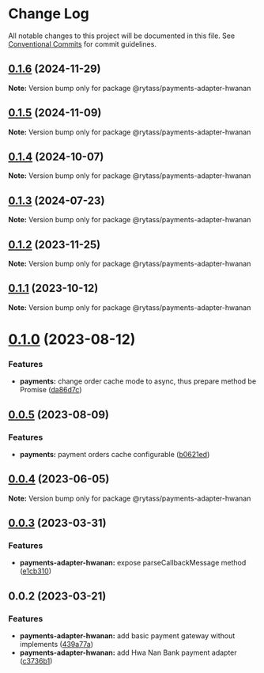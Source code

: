# Change Log

All notable changes to this project will be documented in this file.
See [Conventional Commits](https://conventionalcommits.org) for commit guidelines.

## [0.1.6](https://github.com/Rytass/Utils/compare/@rytass/payments-adapter-hwanan@0.1.5...@rytass/payments-adapter-hwanan@0.1.6) (2024-11-29)

**Note:** Version bump only for package @rytass/payments-adapter-hwanan

## [0.1.5](https://github.com/Rytass/Utils/compare/@rytass/payments-adapter-hwanan@0.1.4...@rytass/payments-adapter-hwanan@0.1.5) (2024-11-09)

**Note:** Version bump only for package @rytass/payments-adapter-hwanan

## [0.1.4](https://github.com/Rytass/Utils/compare/@rytass/payments-adapter-hwanan@0.1.3...@rytass/payments-adapter-hwanan@0.1.4) (2024-10-07)

**Note:** Version bump only for package @rytass/payments-adapter-hwanan

## [0.1.3](https://github.com/Rytass/Utils/compare/@rytass/payments-adapter-hwanan@0.1.2...@rytass/payments-adapter-hwanan@0.1.3) (2024-07-23)

**Note:** Version bump only for package @rytass/payments-adapter-hwanan

## [0.1.2](https://github.com/Rytass/Utils/compare/@rytass/payments-adapter-hwanan@0.1.1...@rytass/payments-adapter-hwanan@0.1.2) (2023-11-25)

**Note:** Version bump only for package @rytass/payments-adapter-hwanan

## [0.1.1](https://github.com/Rytass/Utils/compare/@rytass/payments-adapter-hwanan@0.1.0...@rytass/payments-adapter-hwanan@0.1.1) (2023-10-12)

**Note:** Version bump only for package @rytass/payments-adapter-hwanan

# [0.1.0](https://github.com/Rytass/Utils/compare/@rytass/payments-adapter-hwanan@0.0.5...@rytass/payments-adapter-hwanan@0.1.0) (2023-08-12)

### Features

- **payments:** change order cache mode to async, thus prepare method be Promise ([da86d7c](https://github.com/Rytass/Utils/commit/da86d7cf414e11945144c9f104ad59660840c3f5))

## [0.0.5](https://github.com/Rytass/Utils/compare/@rytass/payments-adapter-hwanan@0.0.4...@rytass/payments-adapter-hwanan@0.0.5) (2023-08-09)

### Features

- **payments:** payment orders cache configurable ([b0621ed](https://github.com/Rytass/Utils/commit/b0621ed4c98ea1f54360c9b51b5599381a100e33))

## [0.0.4](https://github.com/Rytass/Utils/compare/@rytass/payments-adapter-hwanan@0.0.3...@rytass/payments-adapter-hwanan@0.0.4) (2023-06-05)

**Note:** Version bump only for package @rytass/payments-adapter-hwanan

## [0.0.3](https://github.com/Rytass/Utils/compare/@rytass/payments-adapter-hwanan@0.0.2...@rytass/payments-adapter-hwanan@0.0.3) (2023-03-31)

### Features

- **payments-adapter-hwanan:** expose parseCallbackMessage method ([e1cb310](https://github.com/Rytass/Utils/commit/e1cb31052f9977ec27a036903e0100abae721a91))

## 0.0.2 (2023-03-21)

### Features

- **payments-adapter-hwanan:** add basic payment gateway without implements ([439a77a](https://github.com/Rytass/Utils/commit/439a77a2c639ff31f71918b59c3a1f05c8f4e058))
- **payments-adapter-hwanan:** add Hwa Nan Bank payment adapter ([c3736b1](https://github.com/Rytass/Utils/commit/c3736b12655854f3313833f0b6e7a66c6f588ab2))
